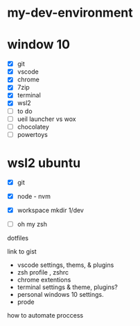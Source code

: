 # my-dev-environment

# window 10

- [x] git
- [x] vscode
- [x] chrome
- [x] 7zip
- [x] terminal
- [x] wsl2
- [ ] to do
- [ ] ueil launcher vs wox
- [ ] chocolatey
- [ ] powertoys

# wsl2 ubuntu
- [x] git
- [x] node - nvm
- [x] workspace mkdir 1/dev
- [ ] oh my zsh


dotfiles

link to gist
- vscode settings, thems, & plugins
- zsh profile , zshrc
- chrome extentions
- terminal settings & theme, plugins?
- personal windows 10 settings.
- prode

how to automate proccess
